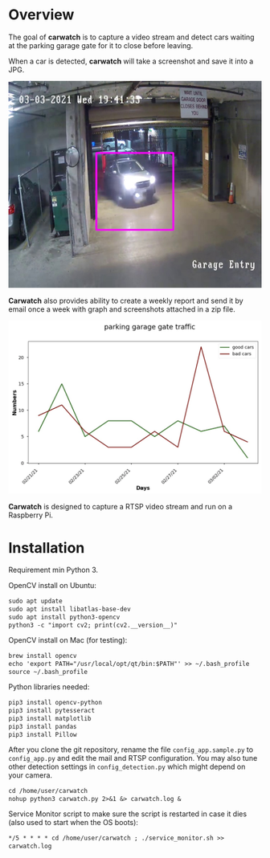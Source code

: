 Overview
========

The goal of **carwatch** is to capture a video stream and detect cars waiting at the parking garage gate for it to close before leaving.

When a car is detected, **carwatch** will take a screenshot and save it into a JPG.

![Example Detection](./example_detection.jpg)

**Carwatch** also provides ability to create a weekly report and send it by email once a week with graph and screenshots attached in a zip file.

![Example Report](./example_report.png)

**Carwatch** is designed to capture a RTSP video stream and run on a Raspberry Pi.

Installation
============

Requirement min Python 3.

OpenCV install on Ubuntu:
```
sudo apt update
sudo apt install libatlas-base-dev
sudo apt install python3-opencv
python3 -c "import cv2; print(cv2.__version__)"
```

OpenCV install on Mac (for testing):
```
brew install opencv
echo 'export PATH="/usr/local/opt/qt/bin:$PATH"' >> ~/.bash_profile
source ~/.bash_profile
```

Python libraries needed:
```
pip3 install opencv-python
pip3 install pytesseract
pip3 install matplotlib
pip3 install pandas
pip3 install Pillow
```

After you clone the git repository, rename the file ``config_app.sample.py`` to ``config_app.py`` and edit the mail and RTSP configuration.
You may also tune other detection settings in ``config_detection.py`` which might depend on your camera.

```
cd /home/user/carwatch
nohup python3 carwatch.py 2>&1 &> carwatch.log &
```

Service Monitor script to make sure the script is restarted in case it dies (also used to start when the OS boots):
```
*/5 * * * * cd /home/user/carwatch ; ./service_monitor.sh >> carwatch.log
```

